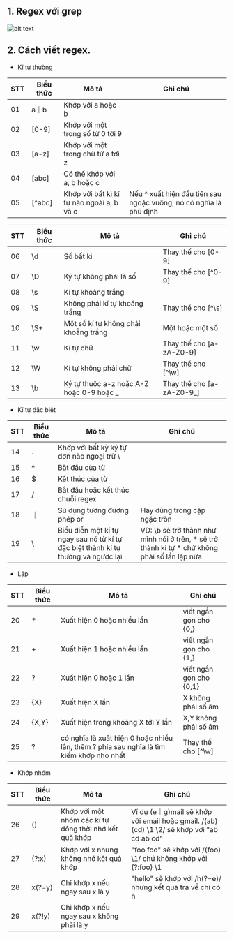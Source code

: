 ## 1. Regex với grep
![alt text](https://viblo.asia/uploads/eab2c004-9fee-4804-a921-8e41ee2076e3.png)

## 2. Cách viết regex.

+ Kí tự thường

| STT | Biểu thức | Mô tả                                     | Ghi chú                                                           |
|-----|-----------|-------------------------------------------|-------------------------------------------------------------------|
| 01  | a｜b      | Khớp với a hoặc b                         |                                                                   |
| 02  | [0-9]     | Khớp với một trong số từ 0 tới 9          |                                                                   |
| 03  | [a-z]     | Khớp với một trong chữ từ a tới z         |                                                                   |
| 04  | [abc]     | Có thể khớp với a, b hoặc c               |                                                                   |
| 05  | [^abc]    | Khớp với bất kì kí tự nào ngoài a, b và c | Nếu ^ xuất hiện đầu tiên sau ngoặc vuông, nó có nghĩa là phủ định |


| STT | Biểu thức | Mô tả                                    | Ghi chú                   |
|-----|-----------|------------------------------------------|---------------------------|
| 06  | \d        | Số bất kì                                | Thay thế cho [0-9]        |
| 07  | \D        | Ký tự không phải là số                   | Thay thế cho [^0-9]       |
| 08  | \s        | Kí tự khoảng trắng                       |                           |
| 09  | \S        | Không phải kí tự khoẳng trắng            | Thay thế cho [^\s]        |
| 10  | \S+       | Một số kí tự không phải khoẳng trắng     | Một hoặc một số           |
| 11  | \w        | Kí tự chữ                                | Thay thế cho [a-zA-Z0-9]  |
| 12  | \W        | Kí tự không phải chữ                     | Thay thế cho [^\w]        |
| 13  | \b        | Ký tự thuộc a-z hoặc A-Z hoặc 0-9 hoặc _ | Thay thế cho [a-zA-Z0-9_] |

+ Kí tự đặc biệt

| STT | Biểu thức | Mô tả                                                                             | Ghi chú                                                                                       |
|-----|-----------|-----------------------------------------------------------------------------------|-----------------------------------------------------------------------------------------------|
| 14  | .         | Khớp với bất kỳ ký tự đơn nào ngoại trừ \                                         |                                                                                               |
| 15  | ^         | Bắt đầu của từ                                                                    |                                                                                               |
| 16  | $         | Kết thúc của từ                                                                   |                                                                                               |
| 17  | /         | Bắt đầu hoặc kết thúc chuỗi regex                                                 |                                                                                               |
| 18  | ｜        | Sủ dụng tương đương phép or                                                       | Hay dùng trong cặp ngặc tròn                                                                  |
| 19  | \         | Biểu diễn một kí tự ngay sau nó từ kí tự đặc biệt thành kí tự thường và ngược lại | VD: \b sẽ trở thành như mình nói ở trên, * sẽ trở thành kí tự * chứ không phải số lần lặp nữa |

+ Lặp

| STT | Biểu thức | Mô tả                                                                                   | Ghi chú                 |
|-----|-----------|-----------------------------------------------------------------------------------------|-------------------------|
| 20  | *         | Xuất hiện 0 hoặc nhiều lần                                                              | viết ngắn gọn cho {0,}  |
| 21  | +         | Xuất hiện 1 hoặc nhiều lần                                                              | viết ngắn gọn cho {1,}  |
| 22  | ?         | Xuất hiện 0 hoặc 1 lần                                                                  | viết ngắn gọn cho {0,1} |
| 23  | {X}       | Xuất hiện X lần                                                                         | X không phải số âm      |
| 24  | {X,Y}     | Xuất hiện trong khoảng X tới Y lần                                                      | X,Y không phải số âm    |
| 25  | ?         | có nghĩa là xuất hiện 0 hoặc nhiều lần, thêm ? phía sau nghĩa là tìm kiếm khớp nhỏ nhất | Thay thế cho [^\w]      |

+ Khớp nhóm

| STT | Biểu thức | Mô tả                                                  | Ghi chú                                                                                    |
|-----|-----------|--------------------------------------------------------|--------------------------------------------------------------------------------------------|
| 26  | ()        | Khớp với một nhóm các kí tự đồng thời nhớ kết quả khớp | Ví dụ (e｜g)mail sẽ khớp với email hoặc gmail. /(ab) (cd) \1 \2/ sẽ khớp với "ab cd ab cd" |
| 27  | (?:x)     | Khớp với x nhưng không nhớ kết quả khớp                | "foo foo" sẽ khớp với /(foo) \1/ chứ không khớp với (?:foo) \1                             |
| 28  | x(?=y)    | Chỉ khớp x nếu ngay sau x là y                         | "hello" sẽ khớp với /h(?=e)/ nhưng kết quả trả về chỉ có h                                 |
| 29  | x(?!y)    | Chỉ khớp x nếu ngay sau x không phải là y              |                                                                                            |
